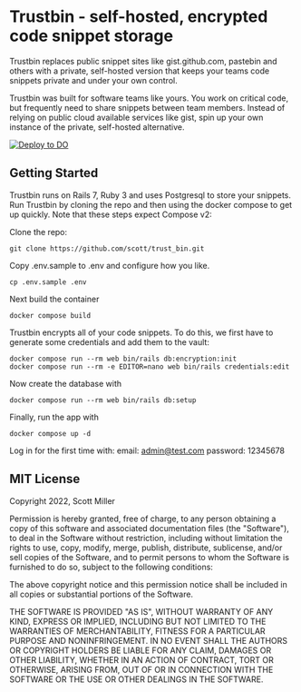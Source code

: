 # Trustbin - self-hosted, encrypted code snippet storage

Trustbin replaces public snippet sites like gist.github.com, pastebin and others
with a private, self-hosted version that keeps your teams code snippets private and
under your own control.

Trustbin was built for software teams like yours. You work on critical code, but
frequently need to share snippets between team members. Instead of relying on 
public cloud available services like gist, spin up your own instance of the private,
self-hosted alternative.

[![Deploy to DO](https://www.deploytodo.com/do-btn-blue.svg)](https://cloud.digitalocean.com/apps/new?repo=https://github.com/scott/trust_bin/tree/master)

## Getting Started

Trustbin runs on Rails 7, Ruby 3 and uses Postgresql to store your snippets.  Run
Trustbin by cloning the repo and then using the docker compose to get up quickly.  Note
that these steps expect Compose v2:

Clone the repo:
```
git clone https://github.com/scott/trust_bin.git
```

Copy .env.sample to .env and configure how you like.
```
cp .env.sample .env
```

Next build the container
```
docker compose build
```

Trustbin encrypts all of your code snippets. To do this, we first have to generate
some credentials and add them to the vault:
```
docker compose run --rm web bin/rails db:encryption:init
docker compose run --rm -e EDITOR=nano web bin/rails credentials:edit
```

Now create the database with
```
docker compose run --rm web bin/rails db:setup
```

Finally, run the app with
```
docker compose up -d
```

Log in for the first time with:
email: admin@test.com
password: 12345678

## MIT License

Copyright 2022, Scott Miller

Permission is hereby granted, free of charge, to any person obtaining a copy of this software and associated documentation files (the "Software"), to deal in the Software without restriction, including without limitation the rights to use, copy, modify, merge, publish, distribute, sublicense, and/or sell copies of the Software, and to permit persons to whom the Software is furnished to do so, subject to the following conditions:

The above copyright notice and this permission notice shall be included in all copies or substantial portions of the Software.

THE SOFTWARE IS PROVIDED "AS IS", WITHOUT WARRANTY OF ANY KIND, EXPRESS OR IMPLIED, INCLUDING BUT NOT LIMITED TO THE WARRANTIES OF MERCHANTABILITY, FITNESS FOR A PARTICULAR PURPOSE AND NONINFRINGEMENT. IN NO EVENT SHALL THE AUTHORS OR COPYRIGHT HOLDERS BE LIABLE FOR ANY CLAIM, DAMAGES OR OTHER LIABILITY, WHETHER IN AN ACTION OF CONTRACT, TORT OR OTHERWISE, ARISING FROM, OUT OF OR IN CONNECTION WITH THE SOFTWARE OR THE USE OR OTHER DEALINGS IN THE SOFTWARE.

